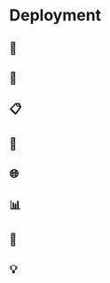 # Deployment

## 🐳&#x20;

## 🚀&#x20;

## 📋&#x20;

## 🔧&#x20;

##

## 🌐&#x20;

## 📊&#x20;

## 🔄&#x20;

## 💡&#x20;

